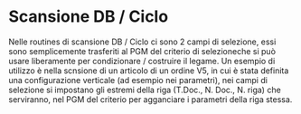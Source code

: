 # Scansione DB / Ciclo
Nelle routines di scansione DB / Ciclo ci sono 2 campi di selezione, essi sono semplicemente trasferiti al PGM del criterio di selezioneche si può usare liberamente per condizionare / costruire il legame.
Un esempio di utilizzo è nella scnsione di un articolo di un ordine V5, in cui è stata definita una configurazione verticale (ad esempio nei parametri), nei campi di selezione si impostano gli estremi della riga  (T.Doc., N. Doc., N. riga) che serviranno, nel PGM del criterio per agganciare i parametri della riga stessa.
